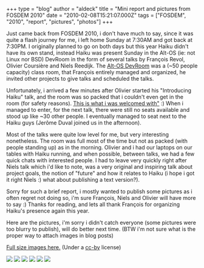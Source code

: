 +++
type = "blog"
author = "aldeck"
title = "Mini report and pictures from FOSDEM 2010"
date = "2010-02-08T15:21:07.000Z"
tags = ["FOSDEM", "2010", "report", "pictures", "photos"]
+++

Just came back from FOSDEM 2010, i don't have much to say, since it was quite a flash journey for me, i left home Sunday at 7:30AM and got back at 7:30PM. I originally planned to go on both days  but this year Haiku didn't have its own stand, instead Haiku was present Sunday in the Alt-OS (ie: not Linux nor BSD) DevRoom in the form of several talks by François Revol, Olivier Coursière and Niels Reedijk. The <a href="http://fosdem.org/2010/schedule/devrooms/altos" title="DevRoom">Alt-OS DevRoom</a> was a (~50 people capacity) class room, that François entirely managed and organized, he invited other projects to give talks and scheduled the talks.

<!--more-->

Unfortunately, i arrived a few minutes after Olivier started his "Introducing Haiku" talk, and the room was so packed that i couldn't even get in the room (for safety reasons). <a href="http://www.flickr.com/photos/fredrikwendt/4335273864/">This is what i was welcomed with"</a> :)
When i managed to enter, for the next talk, there were still no seats available and stood up like ~30 other people. I eventually managed to seat next to the Haiku guys (Jerôme Duval joined us in the afternoon). 

Most of the talks were quite low level for me, but very interesting nonetheless. The room was full most of the time but not as packed (with people standing up) as in the morning. Olivier and i had our laptops on our tables with Haiku running, and when possible, between talks, we had a few quick chats with interested people. I had to leave very quickly right after Niels talk which i'd like to note, was a very original and inspiring talk about project goals, the notion of "future" and how it relates to Haiku (i hope i got it right Niels :) what about publishing a text version?).

Sorry for such a brief report, i mostly wanted to publish some pictures as i often regret not doing so, i'm sure François, Niels and Olivier will have more to say :)
Thanks for reading, and lets all thank François for organizing Haiku's presence again this year. 

Here are the pictures, i'm sorry i didn't catch everyone (some pictures were too blurry to publish), will do better next time.
(BTW i'm not sure what is the proper way to attach images in blog posts)

<a href="http://haikubeat.free.fr/files/photos/fosdem2010/">Full size images here.</a> (Under a <a rel="license" href="http://creativecommons.org/licenses/by/3.0/">cc-by</a> license)

<img src="http://haikubeat.free.fr/files/photos/fosdem2010/IMG_4965_thumb.JPG"/>
<img src="http://haikubeat.free.fr/files/photos/fosdem2010/IMG_4966_thumb.JPG"/>
<img src="http://haikubeat.free.fr/files/photos/fosdem2010/IMG_4968_thumb.JPG"/>
<img src="http://haikubeat.free.fr/files/photos/fosdem2010/IMG_4969_thumb.JPG"/>
<img src="http://haikubeat.free.fr/files/photos/fosdem2010/IMG_4978_r_thumb.JPG"/>
<img src="http://haikubeat.free.fr/files/photos/fosdem2010/IMG_4979_r_thumb.JPG"/>